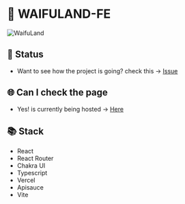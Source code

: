 # 🎲 WAIFULAND-FE

![WaifuLand](https://user-images.githubusercontent.com/68082746/155921172-311bb682-cfed-494f-89c5-371e22ac25a6.gif)

## 📖 Status

-   Want to see how the project is going? check this -> [Issue](https://github.com/jd-apprentice/waifuland-api/issues/3)

## 🌐 Can I check the page

-   Yes! is currently being hosted -> [Here](https://app.jonathan.com.ar)

## 📚 Stack

-   React
-   React Router
-   Chakra UI
-   Typescript
-   Vercel
-   Apisauce
-   Vite
